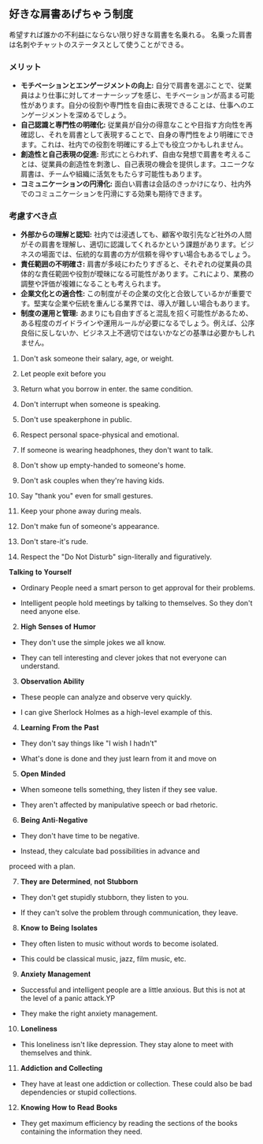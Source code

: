 ## 好きな肩書あげちゃう制度

希望すれば誰かの不利益にならない限り好きな肩書を名乗れる。
名乗った肩書は名刺やチャットのステータスとして使うことができる。

### メリット

* **モチベーションとエンゲージメントの向上:** 自分で肩書を選ぶことで、従業員はより仕事に対してオーナーシップを感じ、モチベーションが高まる可能性があります。自分の役割や専門性を自由に表現できることは、仕事へのエンゲージメントを深めるでしょう。
* **自己認識と専門性の明確化:** 従業員が自分の得意なことや目指す方向性を再確認し、それを肩書として表現することで、自身の専門性をより明確にできます。これは、社内での役割を明確にする上でも役立つかもしれません。
* **創造性と自己表現の促進:** 形式にとらわれず、自由な発想で肩書を考えることは、従業員の創造性を刺激し、自己表現の機会を提供します。ユニークな肩書は、チームや組織に活気をもたらす可能性もあります。
* **コミュニケーションの円滑化:** 面白い肩書は会話のきっかけになり、社内外でのコミュニケーションを円滑にする効果も期待できます。

### 考慮すべき点

* **外部からの理解と認知:** 社内では浸透しても、顧客や取引先など社外の人間がその肩書を理解し、適切に認識してくれるかという課題があります。ビジネスの場面では、伝統的な肩書の方が信頼を得やすい場合もあるでしょう。
* **責任範囲の不明確さ:** 肩書が多岐にわたりすぎると、それぞれの従業員の具体的な責任範囲や役割が曖昧になる可能性があります。これにより、業務の調整や評価が複雑になることも考えられます。
* **企業文化との適合性:** この制度がその企業の文化と合致しているかが重要です。堅実な企業や伝統を重んじる業界では、導入が難しい場合もあります。
* **制度の運用と管理:** あまりにも自由すぎると混乱を招く可能性があるため、ある程度のガイドラインや運用ルールが必要になるでしょう。例えば、公序良俗に反しないか、ビジネス上不適切ではないかなどの基準は必要かもしれません。


1. Don't ask someone their salary, age, or weight.

2. Let people exit before you

3. Return what you borrow in enter. the same condition.

4. Don't interrupt when someone is speaking.

5. Don't use speakerphone in public.

6. Respect personal space-physical and emotional.

7. If someone is wearing headphones, they don't want to talk.

8. Don't show up empty-handed to someone's home.

9. Don't ask couples when they're having kids.

10. Say "thank you" even for small gestures.

11. Keep your phone away during meals.

12. Don't make fun of someone's appearance.

13. Don't stare-it's rude.

14. Respect the "Do Not Disturb" sign-literally and figuratively.


𝐓𝐚𝐥𝐤𝐢𝐧𝐠 𝐭𝐨 𝐘𝐨𝐮𝐫𝐬𝐞𝐥𝐟

- Ordinary People need a smart person to get approval for their problems.

- Intelligent people hold meetings by talking to themselves. So they don't need anyone else.

2) 𝐇𝐢𝐠𝐡 𝐒𝐞𝐧𝐬𝐞𝐬 𝐨𝐟 𝐇𝐮𝐦𝐨𝐫

- They don't use the simple jokes we all know.

- They can tell interesting and clever jokes that not everyone can understand.

3) 𝐎𝐛𝐬𝐞𝐫𝐯𝐚𝐭𝐢𝐨𝐧 𝐀𝐛𝐢𝐥𝐢𝐭𝐲

- These people can analyze and observe very quickly.

- I can give Sherlock Holmes as a high-level example of this.

4) 𝐋𝐞𝐚𝐫𝐧𝐢𝐧𝐠 𝐅𝐫𝐨𝐦 𝐭𝐡𝐞 𝐏𝐚𝐬𝐭

- They don't say things like "I wish I hadn't"

- What's done is done and they just learn from it and move on

5) 𝐎𝐩𝐞𝐧 𝐌𝐢𝐧𝐝𝐞𝐝

- When someone tells something, they listen if they see value.

- They aren't affected by manipulative speech or bad rhetoric.

6) 𝐁𝐞𝐢𝐧𝐠 𝐀𝐧𝐭𝐢-𝐍𝐞𝐠𝐚𝐭𝐢𝐯𝐞

- They don't have time to be negative.

- Instead, they calculate bad possibilities in advance and

proceed with a plan.

7) 𝐓𝐡𝐞𝐲 𝐚𝐫𝐞 𝐃𝐞𝐭𝐞𝐫𝐦𝐢𝐧𝐞𝐝, 𝐧𝐨𝐭 𝐒𝐭𝐮𝐛𝐛𝐨𝐫𝐧

- They don't get stupidly stubborn, they listen to you.

- If they can't solve the problem through communication, they leave.

8) 𝐊𝐧𝐨𝐰 𝐭𝐨 𝐁𝐞𝐢𝐧𝐠 𝐈𝐬𝐨𝐥𝐚𝐭𝐞𝐬

- They often listen to music without words to become isolated.

- This could be classical music, jazz, film music, etc.

9) 𝐀𝐧𝐱𝐢𝐞𝐭𝐲 𝐌𝐚𝐧𝐚𝐠𝐞𝐦𝐞𝐧𝐭

- Successful and intelligent people are a little anxious. But this is not at the level of a panic attack.YP

- They make the right anxiety management.

10) 𝐋𝐨𝐧𝐞𝐥𝐢𝐧𝐞𝐬𝐬

- This loneliness isn't like depression. They stay alone to meet with themselves and think.

11) 𝐀𝐝𝐝𝐢𝐜𝐭𝐢𝐨𝐧 𝐚𝐧𝐝 𝐂𝐨𝐥𝐥𝐞𝐜𝐭𝐢𝐧𝐠

- They have at least one addiction or collection. These could also be bad dependencies or stupid collections.

12) 𝐊𝐧𝐨𝐰𝐢𝐧𝐠 𝐇𝐨𝐰 𝐭𝐨 𝐑𝐞𝐚𝐝 𝐁𝐨𝐨𝐤𝐬

- They get maximum efficiency by reading the sections of the books containing the information they need.

